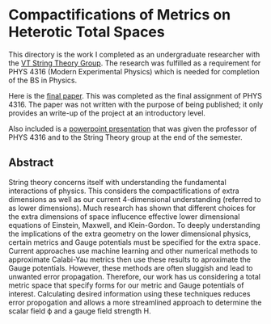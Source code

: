 # Compactifications of Metrics on Heterotic Total Spaces

This directory is the work I completed as an undergraduate researcher with the <a href="https://www.phys.vt.edu/Research/TheoreticalParticlePhysicsandStringTheory.html">VT String Theory Group</a>. The research was fulfilled as a requirement for PHYS 4316 (Modern Experimental Physics) which is needed for completion of the BS in Physics.

Here is the <a href="final_paper.pdf" class="image fit">final paper</a>. This was completed as the final assignment of PHYS 4316. The paper was not written with the purpose of being published; it only provides an write-up of the project at an introductory level.

Also included is a <a href="Compactifications of Metrics on Heterotic Total Spaces.pdf">powerpoint presentation</a> that was given the professor of PHYS 4316 and to the String Theory group at the end of the semester.

## Abstract

String theory concerns itself with understanding the fundamental interactions of physics. This considers the compactifications of extra dimensions as well as our current 4-dimensional understanding (referred to as lower dimensions). Much research has shown that different choices for the extra dimensions of space influcence effective lower dimensional equations of Einstein, Maxwell, and Klein-Gordon. To deeply understanding the implications of the extra geometry on the lower dimensional physics, certain metrics and Gauge potentials must be specified for the extra space. Current approaches use machine learning and other numerical methods to approximate Calabi-Yau metrics then use these results to aproximate the Gauge potentials. However, these methods are often sluggish and lead to unwanted error propagation. Therefore, our work has us considering a total metric space that specify forms for our metric and Gauge potentials of interest. Calculating desired information using these techniques reduces error propogation and allows a more streamlined approach to determine the scalar field ϕ and a gauge field strength H.
